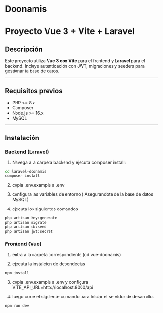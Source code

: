 
# Doonamis

# Proyecto Vue 3 + Vite + Laravel

## Descripción

Este proyecto utiliza **Vue 3 con Vite** para el frontend y **Laravel** para el backend. Incluye autenticación con JWT, migraciones y seeders para gestionar la base de datos.

---

## Requisitos previos

- PHP >= 8.x
- Composer
- Node.js >= 16.x
- MySQL

---

## Instalación

### Backend (Laravel)

1. Navega a la carpeta backend y ejecuta composer install:

```bash
cd laravel-doonamis
composer install
```

2. copia .env.example a .env

3. configura las variables de entorno ( Asegurandote de la base de datos MySQL)

4. ejecuta los siguientes comandos 

```bash
php artisan key:generate
php artisan migrate
php artisan db:seed
php artisan jwt:secret
```

### Frontend (Vue)

1. entra a la carpeta correspondiente (cd vue-doonamis)

2. ejecuta la instalcion de dependecias

```bash
npm install
```

3. copia .env.example a .env y configura VITE_API_URL=http://localhost:8000/api

4. luego corre el siguiente comando para iniciar el servidor de desarrollo. 

```bash
npm run dev
```













